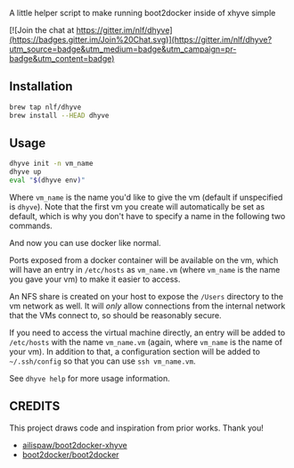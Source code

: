 A little helper script to make running boot2docker inside of xhyve simple

[![Join the chat at https://gitter.im/nlf/dhyve](https://badges.gitter.im/Join%20Chat.svg)](https://gitter.im/nlf/dhyve?utm_source=badge&utm_medium=badge&utm_campaign=pr-badge&utm_content=badge)

Installation
------------

```bash
brew tap nlf/dhyve
brew install --HEAD dhyve
```

Usage
-----

```bash
dhyve init -n vm_name
dhyve up
eval "$(dhyve env)"
```

Where `vm_name` is the name you'd like to give the vm (default if unspecified is `dhyve`). Note that the first vm you create will automatically be set as default, which is why you don't have to specify a name in the following two commands.

And now you can use docker like normal.

Ports exposed from a docker container will be available on the vm, which will have an entry in `/etc/hosts` as `vm_name.vm` (where `vm_name` is the name you gave your vm) to make it easier to access.

An NFS share is created on your host to expose the `/Users` directory to the vm network as well. It will *only* allow connections from the internal network that the VMs connect to, so should be reasonably secure.

If you need to access the virtual machine directly, an entry will be added to `/etc/hosts` with the name `vm_name.vm` (again, where `vm_name` is the name of your vm). In addition to that, a configuration section will be added to `~/.ssh/config` so that you can use `ssh vm_name.vm`.

See `dhyve help` for more usage information.


CREDITS
-------

This project draws code and inspiration from prior works. Thank you!

- [ailispaw/boot2docker-xhyve](https://github.com/ailispaw/boot2docker-xhyve)
- [boot2docker/boot2docker](https://github.com/boot2docker/boot2docker)

